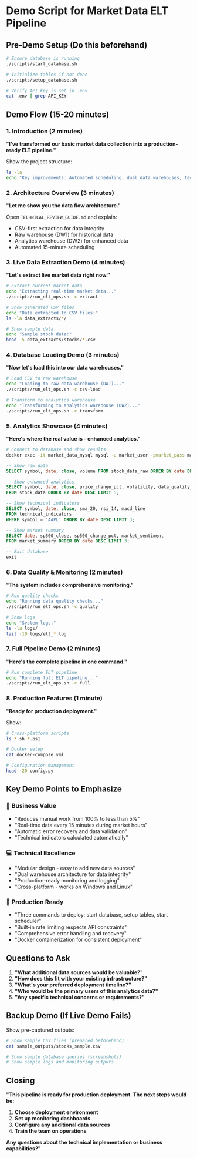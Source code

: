 # Demo Script for Market Data ELT Pipeline

## Pre-Demo Setup (Do this beforehand)
```bash
# Ensure database is running
./scripts/start_database.sh

# Initialize tables if not done
./scripts/setup_database.sh

# Verify API key is set in .env
cat .env | grep API_KEY
```

## Demo Flow (15-20 minutes)

### 1. Introduction (2 minutes)
**"I've transformed our basic market data collection into a production-ready ELT pipeline."**

Show the project structure:
```bash
ls -la
echo "Key improvements: Automated scheduling, dual data warehouses, technical indicators, and data quality monitoring."
```

### 2. Architecture Overview (3 minutes)
**"Let me show you the data flow architecture."**

Open `TECHNICAL_REVIEW_GUIDE.md` and explain:
- CSV-first extraction for data integrity
- Raw warehouse (DW1) for historical data
- Analytics warehouse (DW2) for enhanced data
- Automated 15-minute scheduling

### 3. Live Data Extraction Demo (4 minutes)
**"Let's extract live market data right now."**

```bash
# Extract current market data
echo "Extracting real-time market data..."
./scripts/run_elt_ops.sh -c extract

# Show generated CSV files
echo "Data extracted to CSV files:"
ls -la data_extracts/*/

# Show sample data
echo "Sample stock data:"
head -5 data_extracts/stocks/*.csv
```

### 4. Database Loading Demo (3 minutes)
**"Now let's load this into our data warehouses."**

```bash
# Load CSV to raw warehouse
echo "Loading to raw data warehouse (DW1)..."
./scripts/run_elt_ops.sh -c csv-load

# Transform to analytics warehouse
echo "Transforming to analytics warehouse (DW2)..."
./scripts/run_elt_ops.sh -c transform
```

### 5. Analytics Showcase (4 minutes)
**"Here's where the real value is - enhanced analytics."**

```bash
# Connect to database and show results
docker exec -it market_data_mysql mysql -u market_user -pmarket_pass market_data_warehouse
```

```sql
-- Show raw data
SELECT symbol, date, close, volume FROM stock_data_raw ORDER BY date DESC LIMIT 5;

-- Show enhanced analytics
SELECT symbol, date, close, price_change_pct, volatility, data_quality_score 
FROM stock_data ORDER BY date DESC LIMIT 5;

-- Show technical indicators
SELECT symbol, date, close, sma_20, rsi_14, macd_line 
FROM technical_indicators 
WHERE symbol = 'AAPL' ORDER BY date DESC LIMIT 3;

-- Show market summary
SELECT date, sp500_close, sp500_change_pct, market_sentiment 
FROM market_summary ORDER BY date DESC LIMIT 3;

-- Exit database
exit
```

### 6. Data Quality & Monitoring (2 minutes)
**"The system includes comprehensive monitoring."**

```bash
# Run quality checks
echo "Running data quality checks..."
./scripts/run_elt_ops.sh -c quality

# Show logs
echo "System logs:"
ls -la logs/
tail -10 logs/elt_*.log
```

### 7. Full Pipeline Demo (2 minutes)
**"Here's the complete pipeline in one command."**

```bash
# Run complete ELT pipeline
echo "Running full ELT pipeline..."
./scripts/run_elt_ops.sh -c full
```

### 8. Production Features (1 minute)
**"Ready for production deployment."**

Show:
```bash
# Cross-platform scripts
ls *.sh *.ps1

# Docker setup
cat docker-compose.yml

# Configuration management
head -20 config.py
```

## Key Demo Points to Emphasize

### 🎯 **Business Value**
- "Reduces manual work from 100% to less than 5%"
- "Real-time data every 15 minutes during market hours"
- "Automatic error recovery and data validation"
- "Technical indicators calculated automatically"

### 💻 **Technical Excellence**
- "Modular design - easy to add new data sources"
- "Dual warehouse architecture for data integrity"
- "Production-ready monitoring and logging"
- "Cross-platform - works on Windows and Linux"

### 🚀 **Production Ready**
- "Three commands to deploy: start database, setup tables, start scheduler"
- "Built-in rate limiting respects API constraints"
- "Comprehensive error handling and recovery"
- "Docker containerization for consistent deployment"

## Questions to Ask

1. **"What additional data sources would be valuable?"**
2. **"How does this fit with your existing infrastructure?"**
3. **"What's your preferred deployment timeline?"**
4. **"Who would be the primary users of this analytics data?"**
5. **"Any specific technical concerns or requirements?"**

## Backup Demo (If Live Demo Fails)

Show pre-captured outputs:
```bash
# Show sample CSV files (prepared beforehand)
cat sample_outputs/stocks_sample.csv

# Show sample database queries (screenshots)
# Show sample logs and monitoring outputs
```

## Closing

**"This pipeline is ready for production deployment. The next steps would be:**
1. **Choose deployment environment**
2. **Set up monitoring dashboards**  
3. **Configure any additional data sources**
4. **Train the team on operations**

**Any questions about the technical implementation or business capabilities?"**
